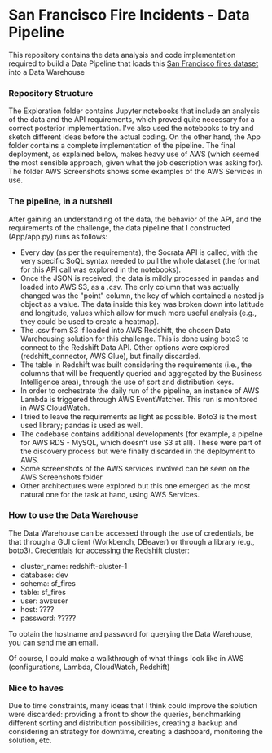 # San Francisco Fire Incidents - Data Pipeline

This repository contains the data analysis and code implementation required to build a Data Pipeline that loads this [San Francisco fires dataset](https://data.sfgov.org/Public-Safety/Fire-Incidents/wr8u-xric) into a Data Warehouse

### Repository Structure

The Exploration folder contains Jupyter notebooks that include an analysis of the data and the API requirements, which proved quite necessary for a correct posterior implementation. I've also used the notebooks to try and sketch different ideas before the actual coding. On the other hand, the App folder contains a complete implementation of the pipeline. The final deployment, as explained below, makes heavy use of AWS (which seemed the most sensible approach, given what the job description was asking for). The folder AWS Screenshots shows some examples of the AWS Services in use.

### The pipeline, in a nutshell

After gaining an understanding of the data, the behavior of the API, and the requirements of the challenge, the data pipeline that I constructed (App/app.py) runs as follows:
- Every day (as per the requirements), the Socrata API is called, with the very specific SoQL syntax needed to pull the whole dataset (the format for this API call was explored in the notebooks).
- Once the JSON is received, the data is mildly processed in pandas and loaded into AWS S3, as a .csv. The only column that was actually changed was the "point" column, the key of which contained a nested js object as a value. The data inside this key was broken down into latitude and longitude, values which allow for much more useful analysis (e.g., they could be used to create a heatmap).
- The .csv from S3 if loaded into AWS Redshift, the chosen Data Warehousing solution for this challenge. This is done using boto3 to connect to the Redshift Data API. Other options were explored (redshift_connector, AWS Glue), but finally discarded. 
- The table in Redshift was built considering the requirements (i.e., the columns that will be frequently queried and aggregated by the Business Intelligence area), through the use of sort and distribution keys.
- In order to orchestrate the daily run of the pipeline, an instance of AWS Lambda is triggered through AWS EventWatcher. This run is monitored in AWS CloudWatch. 
- I tried to leave the requirements as light as possible. Boto3 is the most used library; pandas is used as well.
- The codebase contains additional developments (for example, a pipelne for AWS RDS - MySQL, which doesn't use S3 at all). These were part of the discovery process but were finally discarded in the deployment to AWS.
- Some screenshots of the AWS services involved can be seen on the AWS Screenshots folder
- Other architectures were explored but this one emerged as the most natural one for the task at hand, using AWS Services.

### How to use the Data Warehouse

The Data Warehouse can be accessed through the use of credentials, be that through a GUI client (Workbench, DBeaver) or through a library (e.g., boto3).
Credentials for accessing the Redshift cluster: 
- cluster_name: redshift-cluster-1
- database: dev
- schema: sf_fires
- table: sf_fires
- user: awsuser
- host: ????
- password: ????? 

To obtain the hostname and password for querying the Data Warehouse, you can send me an email.

Of course, I could make a walkthrough of what things look like in AWS (configurations, Lambda, CloudWatch, Redshift)

### Nice to haves

Due to time constraints, many ideas that I think could improve the solution were discarded: providing a front to show the queries, benchmarking different sorting and distribution possibilities, creating a backup and considering an strategy for downtime, creating a dashboard, monitoring the solution, etc.
